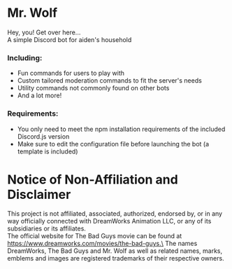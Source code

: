 # Mr. Wolf
Hey, you! Get over here...\
A simple Discord bot for aiden's household

### Including:
- Fun commands for users to play with
- Custom tailored moderation commands to fit the server's needs
- Utility commands not commonly found on other bots
- And a lot more!

### Requirements:

- You only need to meet the npm installation requirements of the included Discord.js version
- Make sure to edit the configuration file before launching the bot (a template is included)

# Notice of Non-Affiliation and Disclaimer

This project is not affiliated, associated, authorized, endorsed by, or in any way officially connected with DreamWorks Animation LLC, or any of its subsidiaries or its affiliates.\
The official website for The Bad Guys movie can be found at https://www.dreamworks.com/movies/the-bad-guys.\
The names DreamWorks, The Bad Guys and Mr. Wolf as well as related names, marks, emblems and images are registered trademarks of their respective owners.
